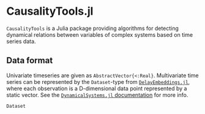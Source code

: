 # CausalityTools.jl

`CausalityTools` is a Julia package providing algorithms for detecting dynamical relations 
between variables of complex systems based on time series data.

## Data format

Univariate timeseries are given as `AbstractVector{<:Real}`. Multivariate time series can
be represented by the `Dataset`-type from [`DelayEmbeddings.jl`](https://github.com/JuliaDynamics/DelayEmbeddings.jl), where each observation is a D-dimensional data point represented by a static vector. See the [`DynamicalSystems.jl` documentation](https://juliadynamics.github.io/DynamicalSystems.jl/dev/) for more info.

```@docs
Dataset
```

